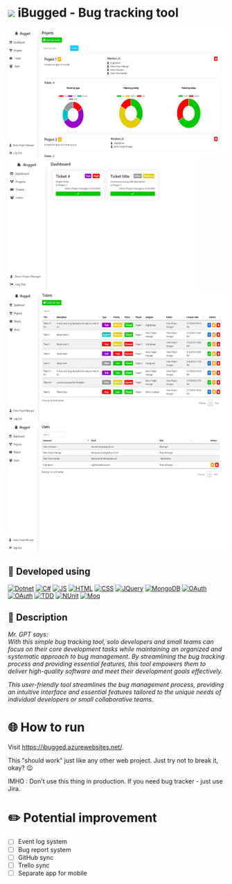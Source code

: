 # <img width="28px" src="wwwroot\favicon.ico" /> **iBugged - Bug tracking tool**

<img src="Demos\demo_2.png" height="300"/>
<img src="Demos\demo_1.png" height="300"/>
<img src="Demos\demo_3.png" height="300"/>
<img src="Demos\demo_4.png" height="300"/>

## 🔧 Developed using ##
[![Dotnet](https://img.shields.io/badge/dotnet-black?style=for-the-badge&logo=dotnet&logoColor=black&labelColor=orange)](#)
[![C#](https://img.shields.io/badge/CSharp-black?style=for-the-badge&logo=csharp&logoColor=black&labelColor=orange)](#)
[![JS](https://img.shields.io/badge/javascript-black?style=for-the-badge&logo=javascript&logoColor=black&labelColor=orange)](#)
[![HTML](https://img.shields.io/badge/HTML-black?style=for-the-badge&logo=html5&logoColor=black&labelColor=orange)](#)
[![CSS](https://img.shields.io/badge/CSS-black?style=for-the-badge&logo=css3&logoColor=black&labelColor=orange)](#)
[![JQuery](https://img.shields.io/badge/jquery-black?style=for-the-badge&logo=jquery&logoColor=black&labelColor=orange)](#)
[![MongoDB](https://img.shields.io/badge/mongodb-black?style=for-the-badge&logo=mongodb&logoColor=black&labelColor=orange)](#)
[![OAuth](https://img.shields.io/badge/OAuth-black?style=for-the-badge&logo=auth0&logoColor=black&labelColor=orange)](#)
[![OAuth](https://img.shields.io/badge/MSAzure-black?style=for-the-badge&logo=microsoftazure&logoColor=black&labelColor=orange)](#)
[![TDD](https://img.shields.io/badge/TDD-black?style=for-the-badge&logo=&logoColor=black&labelColor=orange)](#)
[![NUnit](https://img.shields.io/badge/NUnit-black?style=for-the-badge&logo=&logoColor=black&labelColor=orange)](#)
[![Moq](https://img.shields.io/badge/Moq-black?style=for-the-badge&logo=&logoColor=black&labelColor=orange)](#)

## 📃 Description ##
*Mr. GPT says:
<br>
With this simple bug tracking tool, solo developers and small teams can focus on their core development tasks while maintaining an organized and systematic approach to bug management. By streamlining the bug tracking process and providing essential features, this tool empowers them to deliver high-quality software and meet their development goals effectively.*

*This user-friendly tool streamlines the bug management process, providing an intuitive interface and essential features tailored to the unique needs of individual developers or small collaborative teams.*

# 🌐 **How to run**
Visit https://ibugged.azurewebsites.net/.

This "should work" just like any other web project. Just try not to break it, okay? 😉

IMHO : Don't use this thing in production. If you need bug tracker - just use Jira.

# ✏️ **Potential improvement**
- [ ] Event log system
- [ ] Bug report system
- [ ] GitHub sync
- [ ] Trello sync
- [ ] Separate app for mobile
